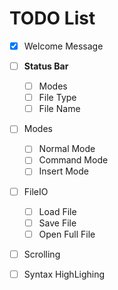 TODO List
=========

- [x] Welcome Message
- [ ] **Status Bar**
    - [ ] Modes
    - [ ] File Type
    - [ ] File Name
- [ ] Modes
    - [ ] Normal Mode
    - [ ] Command Mode
    - [ ] Insert Mode
- [ ] FileIO
    - [ ] Load File
    - [ ] Save File
    - [ ] Open Full File
- [ ] Scrolling
- [ ] Syntax HighLighing


